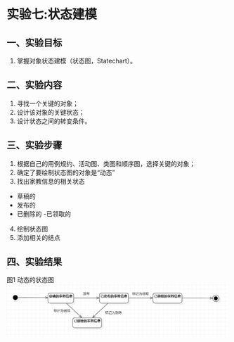 # 实验七:状态建模

## 一、实验目标

1. 掌握对象状态建模（状态图，Statechart）。


## 二、实验内容

1. 寻找一个关键的对象；
2. 设计该对象的关键状态；
3. 设计状态之间的转变条件。


## 三、实验步骤

1. 根据自己的用例规约、活动图、类图和顺序图，选择关键的对象；
2. 确定了要绘制状态图的对象是“动态”
3. 找出家教信息的相关状态
  - 草稿的
  - 发布的
  - 已删除的
  -已领取的
4. 绘制状态图
5. 添加相关的结点


## 四、实验结果

图1 动态的状态图  
![状态图](./model7_1.jpg)